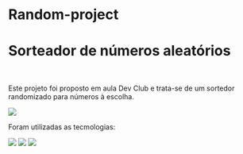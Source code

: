 # Random-project
<h1>Sorteador de números aleatórios</h1>
<br>
<p>Este projeto foi proposto em aula Dev Club e trata-se de um sortedor randomizado para números à escolha. </p>
<img src=https://github.com/ricocanuto/Random-project/assets/141502177/00717ddc-0089-4d86-b504-3c49401015c3></img>
<br>
<p>Foram utilizadas as tecmologias:</p>
<img src=https://img.shields.io/badge/CSS-239120?&style=for-the-badge&logo=css3&logoColor=white></img>
<img src=https://img.shields.io/badge/HTML-239120?style=for-the-badge&logo=html5&logoColor=white></img>
<img src=https://img.shields.io/badge/JavaScript-323330?style=for-the-badge&logo=javascript&logoColor=F7DF1E></img>
